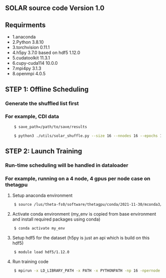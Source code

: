 ## SOLAR source code Version 1.0

## Requirments

* 1.anaconda
* 2.Python 3.8.10
* 3.torchvision 0.11.1
* 4.h5py 3.7.0 based on hdf5 1.12.0
* 5.cudatoolkit 11.3.1
* 6.cupy-cuda114 10.0.0
* 7.mpi4py 3.1.3
* 8.openmpi 4.0.5

## STEP 1: Offline Scheduling

### Generate the shuffled list first

### For example, CDI data

```sh
    $ save_path=/path/to/save/results
```

```sh
    $ python3 ./utils/solar_shuffle.py --size 16 --nnodes 16 --epochs 100 --cache_size 160 --ntrain 87632 --save_path \${save_path}
```

## STEP 2: Launch Training
### Run-time scheduling will be handled in dataloader
### For example, running on a 4 node, 4 gpus per node case on thetagpu

1. Setup anaconda environment
```sh
    $ source /lus/theta-fs0/software/thetagpu/conda/2021-11-30/mconda3/setup.sh
```

2. Activate conda environment (my_env is copied from base environment and install required packages using conda)
```sh
    $ conda activate my_env
```

3. Setup hdf5 for the dataset (h5py is just an api which is build on this hdf5)
```sh
    $ module load hdf5/1.12.0
```

4. Run training code

```sh
    $ mpirun -x LD_LIBRARY_PATH -x PATH -x PYTHONPATH -np 16 -npernode 4 --hostfile \${COBALT_NODEFILE} python3 ./PtychoNN/train.py --device gpu --ngpus 16 --batch_size 256 --cache_size 87632 --epochs 10 --nnodes 4 --gpu_pernode 4 --save_path \${save_path} --dtest_path /path/to/test/dataset/ --dtrain_path /path/to/training/dataset/h5 --root_path /path/to/save/models/and/logs
```

